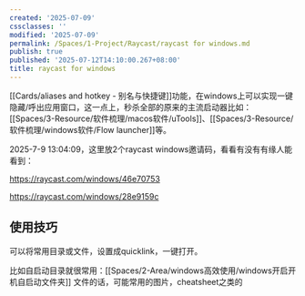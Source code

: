 ```yaml
---
created: '2025-07-09'
cssclasses: ''
modified: '2025-07-09'
permalink: /Spaces/1-Project/Raycast/raycast for windows.md
publish: true
published: '2025-07-12T14:10:00.267+08:00'
title: raycast for windows
---
```

[[Cards/aliases and hotkey - 别名与快捷键]]功能，在windows上可以实现一键隐藏/呼出应用窗口，这一点上，秒杀全部的原来的主流启动器比如：[[Spaces/3-Resource/软件梳理/macos软件/uTools]]、[[Spaces/3-Resource/软件梳理/windows软件/Flow launcher]]等。

2025-7-9 13:04:09，这里放2个raycast windows邀请码，看看有没有有缘人能看到：

https://raycast.com/windows/46e70753

https://raycast.com/windows/28e9159c


## 使用技巧

可以将常用目录或文件，设置成quicklink，一键打开。

比如自启动目录就很常用：[[Spaces/2-Area/windows高效使用/windows开启开机自启动文件夹]]
文件的话，可能常用的图片，cheatsheet之类的